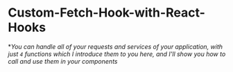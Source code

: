 # Custom-Fetch-Hook-with-React-Hooks

**You can handle all of your requests and services of your application, with just `4` functions which I introduce them to you here, and I'll show you how to call and use them in your components*
